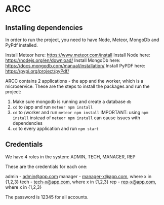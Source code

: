 # ARCC

## Installing dependencies

In order to run the project, you need to have Node, Meteor, MongoDb and PyPdf installed. 

Install Meteor here: https://www.meteor.com/install
Install Node here: https://nodejs.org/en/download/
Install MongoDb here: https://docs.mongodb.com/manual/installation/
Install PyPDF here: https://pypi.org/project/pyPdf/

ARCC contains 2 applications - the app and the worker, which is a microservice. 
These are the steps to install the packages and run the project:

1) Make sure mongodb is running and create a database `db`
2) `cd` to /app and run `meteor npm install`
3) `cd` to /worker and run `meteor npm install`
IMPORTANT: using `npm install` instead of `meteor npm install` can cause issues with dependencies
4) `cd` to every application and run `npm start`


## Credentials

We have 4 roles in the system: ADMIN, TECH, MANAGER, REP

These are the credentials for each one:

admin  - admin@app.com
manager - manager-x@app.com, where x in {1,2,3}
tech - tech-x@app.com, where x in {1,2,3}
rep - rep-x@app.com, where x in {1,2,3}

The password is 12345 for all accounts.
